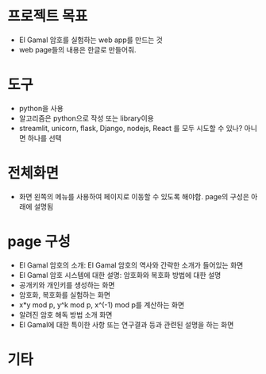 # 프로젝트 목표
- El Gamal 암호를 실험하는 web app를 만드는 것
- web page들의 내용은 한글로 만들어줘.

# 도구
- python을 사용
- 알고리즘은 python으로 작성 또는 library이용
- streamlit, unicorn, flask, Django, nodejs, React 를 모두 시도할 수 있나? 아니면 하나를 선택

# 전체화면
- 화면 왼쪽의 메뉴를 사용하여 페이지로 이동할 수 있도록 해야함. page의 구성은 아래에 설명됨

# page 구성
- El Gamal 암호의 소개: El Gamal 암호의 역사와 간략한 소개가 들어있는 화면
- El Gamal 암호 시스템에 대한 설명: 암호화와 복호화 방법에 대한 설명
- 공개키와 개인키를 생성하는 화면
- 암호화, 복호화를 실험하는 화면
- x*y mod p, y^k mod p, x^(-1) mod p를 계산하는 화면
- 알려진 암호 해독 방법 소개 화면
- El Gamal에 대한 특이한 사항 또는 연구결과 등과 관련된 설명을 하는 화면

# 기타
